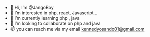 - 👋 Hi, I’m @JangoBoy
- 👀 I’m interested in php, react, Javascript...
- 🌱 I’m currently learning php , java
- 💞️ I’m looking to collaborate on php and java
- 📫 you can reach me via my email kennedyosando01@gmail.com

<!---
JangoBoy/JangoBoy is a ✨ special ✨ repository because its `README.md` (this file) appears on your GitHub profile.
You can click the Preview link to take a look at your changes.
--->
